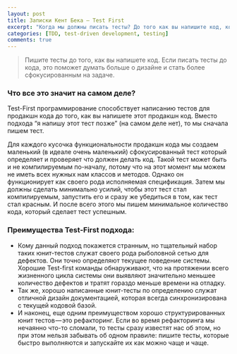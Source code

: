```yaml
---
layout: post
title: Записки Кент Бека — Test First
excerpt: "Когда мы должны писать тесты? До того как вы напишите код, который будет тестироваться."
categories: [TDD, test-driven development, testing]
comments: true
---
```


> Пишите тесты до того, как вы напишете код. Если писать тесты до кода, это поможет думать больше о дизайне и стать более сфокусированным на задаче.

### Что все это значит на самом деле?

Test-First программирование способствует написанию тестов для продакшн кода до того, как вы напишете этот продакшн код. Вместо подхода “я напишу этот тест позже” (на самом деле нет), то мы сначала пишем тест.

Для каждого кусочка функциональности продакшн кода мы создаем маленький (в идеале очень маленький) сфокусированный тест который определяет и проверяет что должен делать код. Такой тест может быть и не компилируемым по-началу, потому что на этот момент мы можем не иметь всех нужных нам классов и методов. Однако он функционирует как своего рода исполняемая спецификация. Затем мы должны сделать минимально усилий, чтобы этот тест стал компилируемым, запустить его и сразу же убедиться в том, как тест стал красным. И после всего этого мы пишем минимальное количество кода, который сделает тест успешным.

### Преимущества Test-First подхода:

- Кому данный подход покажется странным, но тщательный набор таких юнит-тестов служат своего рода рыболовной сетью для дефектов. Они точно определяют текущее поведение системы. Хорошие Test-first команды обнаруживают, что на протяжении всего жизненного цикла системы они выявляют значительно меньшее количество дефектов и тратят гораздо меньше времени на отладку.
- Так же, хорошо написанные юнит-тесты по определению служат отличной дизайн документацией, которая всегда синхронизирована с текущей кодовой базой.
- И наконец, еще одним преимуществом хорошо структурированных юнит тестов — это рефакторинг. Если во время рефакторинга мы нечаянно что-то сломали, то тесты сразу известят нас об этом, но при этом нельзя забывать об одном правиле: пишите тесты, которые быстро выполняются и запускайте их как можно чаще и чаще.

